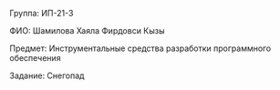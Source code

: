 Группа: ИП-21-3

ФИО: Шамилова Хаяла Фирдовси Кызы

Предмет: Инструментальные средства разработки программного обеспечения

Задание: Снегопад
